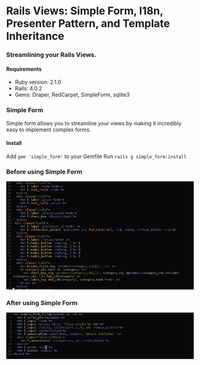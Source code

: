 Rails Views: Simple Form, I18n, Presenter Pattern, and Template Inheritance
===========================================================================

### Streamlining your Rails Views.

#### Requirements

* Ruby version:  2.1.0
* Rails: 4.0.2
* Gems:  Draper, RedCarpet, SimpleForm, sqlite3

### Simple Form

Simple form allows you to streamline your views by making it incredibly
easy to implement complex forms.

#### Install

Add ``` gem 'simple_form' ``` to your Gemfile
Run ``` rails g simple_form:install ```

### Before using Simple Form

![Before using Simple Form](app/assets/images/rails_views_before_changing_fields.png)

### After using Simple Form

![After using Simple Form](app/assets/images/rails_views_after_simple_form.png)
